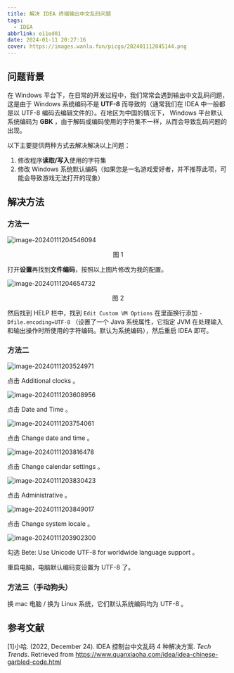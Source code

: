 ```yaml
---
title: 解决 IDEA 终端输出中文乱码问题
tags:
  - IDEA
abbrlink: e11ed01
date: 2024-01-11 20:27:16
cover: https://images.wanlu.fun/picgo/202401112045144.png
---
```


## 问题背景

在 Windows 平台下，在日常的开发过程中，我们常常会遇到输出中文乱码问题，这是由于 Windows 系统编码不是 **UTF-8** 而导致的（通常我们在 IDEA 中一般都是以 UTF-8 编码去编辑文件的）。在地区为中国的情况下， Windows 平台默认系统编码为 **GBK** ，由于解码或编码使用的字符集不一样，从而会导致乱码问题的出现。

以下主要提供两种方式去解决解决以上问题：

1. 修改程序**读取/写入**使用的字符集
2. 修改 Windows 系统默认编码（如果您是一名游戏爱好者，并不推荐此项，可能会导致游戏无法打开的现象）



## 解决方法

### 方法一

![image-20240111204546094](https://images.wanlu.fun/picgo/202401112045144.png)

<div style="text-align: center;">图 1 </div>

打开**设置**再找到**文件编码**，按照以上图片修改为我的配置。

![image-20240111204654732](https://images.wanlu.fun/picgo/202401112046819.png)

<div style="text-align: center;">图 2 </div>

然后找到 HELP 栏中，找到 `Edit Custom VM Options` 在里面换行添加 `-Dfile.encoding=UTF-8` （设置了一个 Java 系统属性，它指定 JVM 在处理输入和输出操作时所使用的字符编码。默认为系统编码），然后重启 IDEA 即可。



### 方法二

![image-20240111203524971](https://images.wanlu.fun/picgo/202401112035042.png)

点击 Additional clocks 。

![image-20240111203608956](https://images.wanlu.fun/picgo/202401112036012.png)

点击 Date and Time 。

![image-20240111203754061](https://images.wanlu.fun/picgo/202401112037151.png)

点击 Change date and time 。

![image-20240111203816478](https://images.wanlu.fun/picgo/202401112038526.png)

点击 Change calendar settings 。

![image-20240111203830423](https://images.wanlu.fun/picgo/202401112038454.png)

点击 Administrative 。

![image-20240111203849017](https://images.wanlu.fun/picgo/202401112038038.png)

点击 Change system locale 。



![image-20240111203902300](https://images.wanlu.fun/picgo/202401112039372.png)

勾选 Bete: Use Unicode UTF-8 for worldwide language support 。

重启电脑，电脑默认编码变设置为 UTF-8 了。



### 方法三（手动狗头）

换 mac 电脑 / 换为 Linux 系统，它们默认系统编码均为 UTF-8 。



## 参考文献

[1]小哈. (2022, December 24). IDEA 控制台中文乱码 4 种解决方案. *Tech Trends*. Retrieved from https://www.quanxiaoha.com/idea/idea-chinese-garbled-code.html
